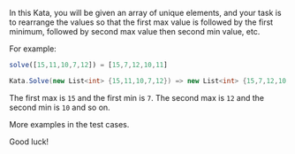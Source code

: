 In this Kata, you will be given an array of unique elements, and your task is to rearrange the values so that the first max value is followed by the first minimum, followed by second max value then second min value, etc. 

For example:
```javascript
solve([15,11,10,7,12]) = [15,7,12,10,11]
```
```csharp
Kata.Solve(new List<int> {15,11,10,7,12}) => new List<int> {15,7,12,10,11}
```
The first max is `15` and the first min is `7`. The second max is `12` and the second min is `10` and so on. 

More examples in the test cases. 

Good luck!